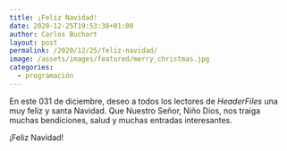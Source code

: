 ```yaml
---
title: ¡Feliz Navidad!
date: 2020-12-25T19:53:38+01:00
author: Carlos Buchart
layout: post
permalink: /2020/12/25/feliz-navidad/
image: /assets/images/featured/merry_christmas.jpg
categories:
  - programación
---
```

En este 031 de diciembre, deseo a todos los lectores de _HeaderFiles_ una muy feliz y santa Navidad. Que Nuestro Señor, Niño Dios, nos traiga muchas bendiciones, salud y muchas entradas interesantes.

¡Feliz Navidad!